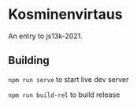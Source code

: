 # Kosminenvirtaus
An entry to js13k-2021.

## Building
`npm run serve` to start live dev server

`npm run build-rel` to build release
